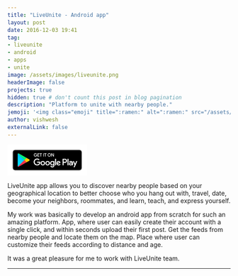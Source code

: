 ```yaml
---
title: "LiveUnite - Android app"
layout: post
date: 2016-12-03 19:41
tag: 
- liveunite
- android
- apps
- unite
image: /assets/images/liveunite.png
headerImage: false
projects: true
hidden: true # don't count this post in blog pagination
description: "Platform to unite with nearby people."
jemoji: '<img class="emoji" title=":ramen:" alt=":ramen:" src="/assets/images/liveunite.png" height="20" width="20" align="absmiddle">'
author: vishwesh
externalLink: false
---
```


<a href="http://bit.ly/liveunite" target="_blank">
  <img width="180" height="70" border="0" align="center"  src="/assets/images/play-store.png"/>
</a>

LiveUnite app allows you to discover nearby people based on your geographical location to better choose who you hang out with, travel, date, become your neighbors, roommates, and learn, teach, and express yourself.

My work was basically to develop an android app from scratch for such an amazing platform. App, where user can easily create their account with a single click, and within seconds upload their first post. Get the feeds from nearby people and locate them on the map. Place where user can customize their feeds according to distance and age.    

It was a great pleasure for me to work with LiveUnite team. 

---